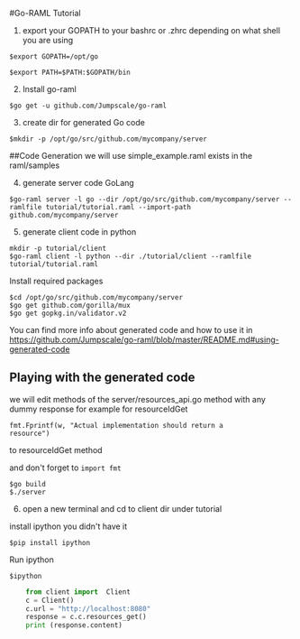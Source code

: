#Go-RAML Tutorial
1. export your GOPATH to your bashrc or .zhrc depending on what shell you are using

  ```
  $export GOPATH=/opt/go
  ```

  ```
  $export PATH=$PATH:$GOPATH/bin
  ```

2. Install go-raml

  ```
  $go get -u github.com/Jumpscale/go-raml
  ```

3. create dir for generated Go code

  ```
  $mkdir -p /opt/go/src/github.com/mycompany/server
  ```
  ##Code Generation
  we will use simple_example.raml exists in the raml/samples

4. generate server code GoLang

  ```
  $go-raml server -l go --dir /opt/go/src/github.com/mycompany/server --ramlfile tutorial/tutorial.raml --import-path github.com/mycompany/server
  ```
  
  
5. generate client code in python

  ```
  mkdir -p tutorial/client
  $go-raml client -l python --dir ./tutorial/client --ramlfile tutorial/tutorial.raml
  ```
  
Install required packages
  ```
  $cd /opt/go/src/github.com/mycompany/server
  $go get github.com/gorilla/mux
  $go get gopkg.in/validator.v2
  ```
  
  You can find more info about generated code and how to use it in https://github.com/Jumpscale/go-raml/blob/master/README.md#using-generated-code

  ## Playing with the generated code
  we will edit methods of the server/resources_api.go method with any dummy response
  for example for resourceIdGet 

  <code>fmt.Fprintf(w, "Actual implementation should return a resource")</code>

  to resourceIdGet method 


  and don't forget to <code>import fmt</code>


  ```
  $go build
  $./server
  ```

6. open a new terminal and cd to client dir under tutorial

  install ipython you didn't have it

  ```
  $pip install ipython
  ```
  Run ipython 

  ```
  $ipython
  ```

  ```python
      from client import  Client  
      c = Client()  
      c.url = "http://localhost:8080"  
      response = c.c.resources_get()  
      print (response.content)  
  ```

